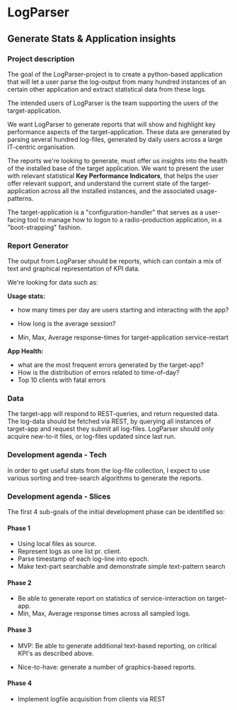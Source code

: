 # LogParser

##  Generate Stats & Application insights ##



### Project description ###

The goal of the LogParser-project is to create a python-based application that will let a user parse the log-output from many hundred instances of an certain other application and extract statistical data from these logs.

The intended users of LogParser is the team supporting the users of the target-application.

We want LogParser to generate reports that will show and highlight key performance aspects of the target-application. These data are generated by parsing several hundred log-files, generated by daily users across a large IT-centric organisation.

The reports we're looking to generate, must offer us insights into the health of the installed base of the target application. We want to present the user with relevant statistical **Key Performance Indicators**, that helps the user offer relevant support, and understand the current state of the target-application across all the installed instances, and the associated usage-patterns.

The target-application is a "configuration-handler" that serves as a user-facing tool to manage how to logon to a radio-production application, in a "boot-strapping" fashion.

### Report Generator ###

The output from LogParser should be reports, which can contain a mix of text and graphical representation of KPI data.

We're looking for data such as:

**Usage stats:** 

- how many times per day are users starting and interacting with the app?

- How long is the average session?

- Min, Max, Average response-times for target-application service-restart

**App Health:**

- what are the most frequent errors generated by the target-app?
- How is the distribution of errors related to time-of-day?
- Top 10 clients with fatal errors

### Data ###

The target-app will respond to REST-queries, and return requested data. The log-data should be fetched via REST, by querying all instances of target-app and request they submit all log-files. LogParser should only acquire new-to-it files, or log-files updated since last run.



### Development agenda - Tech ###

In order to get useful stats from the log-file collection, I expect to use various sorting and tree-search algorithms to generate the reports.



### Development agenda - Slices ###

The first 4 sub-goals of the initial development phase can be identified so:

####  Phase 1 ####

- Using local files as source. 
- Represent logs as one list pr. client. 
- Parse timestamp of each log-line into epoch. 
- Make text-part searchable and demonstrate simple text-pattern search

####  Phase 2 ####  

- Be able to generate report on statistics of service-interaction on target-app.
- Min, Max, Average response times across all sampled logs.

####  Phase 3 ####  

- MVP: Be able to generate additional text-based reporting, on critical KPI's as described above.

- Nice-to-have: generate a number of graphics-based reports.

####  Phase 4 ####

- Implement logfile acquisition from clients via REST